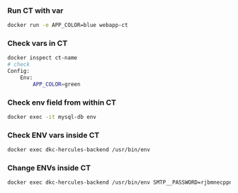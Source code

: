 ### Run CT with var

```bash
docker run -e APP_COLOR=blue webapp-ct
```

### Check vars in CT

```bash
docker inspect ct-name
# check
Config:
	Env:
		APP_COLOR=green
```

### Check env field from within CT

```bash
docker exec -it mysql-db env
```

### Check ENV vars inside CT

```bash
docker exec dkc-hercules-backend /usr/bin/env
```

### Change ENVs inside CT

```bash
docker exec dkc-hercules-backend /usr/bin/env SMTP__PASSWORD=rjbmnecppnjjatcy
```

